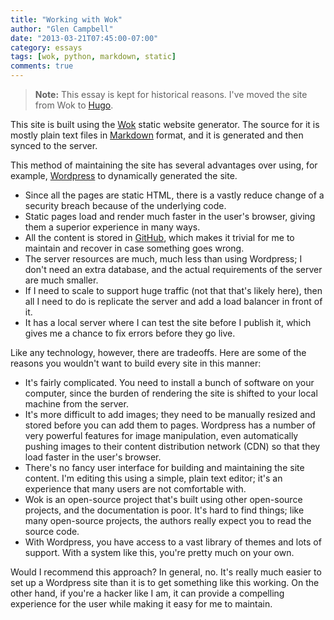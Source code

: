 ```yaml
---
title: "Working with Wok"
author: "Glen Campbell"
date: "2013-03-21T07:45:00-07:00"
category: essays
tags: [wok, python, markdown, static]
comments: true
---
```


> **Note:** This essay is kept for historical reasons. I've moved the
  site from Wok to [Hugo](http://gohugo.io).
  
This site is built using the [Wok](http://wok.mythmon.com) static website
generator. The source for it is mostly plain text files in
[Markdown](http://daringfireball.net/projects/markdown/) format, and it is generated and then synced to the server.

This method of maintaining the site has several advantages over using,
for example, [Wordpress](http://www.wordpress.org) to dynamically generated
the site.

* Since all the pages are static HTML, there is a vastly reduce change of
  a security breach because of the underlying code.
* Static pages load and render much faster in the user's browser,
  giving them a superior experience in many ways.
* All the content is stored in
  [GitHub](https://github.com/gecampbell/xlerb.com),
  which makes it trivial for me to maintain and recover in case something
  goes wrong.
* The server resources are much, much less than using Wordpress; I don't
  need an extra database, and the actual requirements of the server are
  much smaller.
* If I need to scale to support huge traffic (not that that's likely here),
  then all I need to do is replicate the server and add a load balancer
  in front of it.
* It has a local server where I can test the site before I publish it, which
  gives me a chance to fix errors before they go live.

Like any technology, however, there are tradeoffs. Here are some of the
reasons you wouldn't want to build every site in this manner:

* It's fairly complicated. You need to install a bunch of software on your
  computer, since the burden of rendering the site is shifted to your
  local machine from the server.
* It's more difficult to add images; they need to be manually resized and
  stored before you can add them to pages. Wordpress has a number of
  very powerful features for image manipulation, even automatically pushing
  images to their content distribution network (CDN) so that they load
  faster in the user's browser.
* There's no fancy user interface for building and maintaining the site
  content. I'm editing this using a simple, plain text editor; it's an
  experience that many users are not comfortable with.
* Wok is an open-source project that's built using other open-source
  projects, and the documentation is poor. It's hard to find things; like
  many open-source projects, the authors really expect you to read the
  source code.
* With Wordpress, you have access to a vast library of themes and lots of
  support. With a system like this, you're pretty much on your own.

Would I recommend this approach? In general, no. It's really much easier
to set up a Wordpress site than it is to get something like this working.
On the other hand, if you're a hacker like I am, it can provide a compelling
experience for the user while making it easy for me to maintain.
